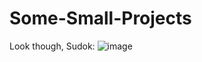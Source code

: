 # Some-Small-Projects

Look though, Sudok:
![image](https://github.com/Aschii6/Some-Small-Projects/assets/120491549/5c5ce651-6a9c-4918-83b7-7ede261c095f)
